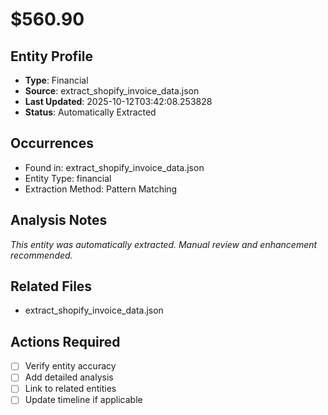 # $560.90

## Entity Profile
- **Type**: Financial
- **Source**: extract_shopify_invoice_data.json
- **Last Updated**: 2025-10-12T03:42:08.253828
- **Status**: Automatically Extracted

## Occurrences
- Found in: extract_shopify_invoice_data.json
- Entity Type: financial
- Extraction Method: Pattern Matching

## Analysis Notes
*This entity was automatically extracted. Manual review and enhancement recommended.*

## Related Files
- extract_shopify_invoice_data.json

## Actions Required
- [ ] Verify entity accuracy
- [ ] Add detailed analysis
- [ ] Link to related entities
- [ ] Update timeline if applicable
